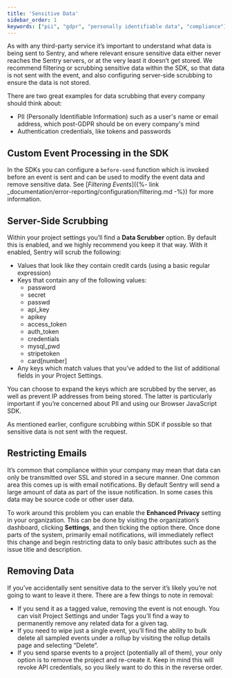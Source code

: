 ```yaml
---
title: 'Sensitive Data'
sidebar_order: 1
keywords: ["pii", "gdpr", "personally identifiable data", "compliance"]
---
```


As with any third-party service it’s important to understand what data is being sent to Sentry, and where relevant ensure sensitive data either never reaches the Sentry servers, or at the very least it doesn’t get stored. We recommend filtering or scrubbing sensitive data within the SDK, so that data is not sent with the event, and also configuring server-side scrubbing to ensure the data is not stored.

There are two great examples for data scrubbing that every company should think about:

- PII (Personally Identifiable Information) such as a user's name or email address, which post-GDPR should be on every company's mind
- Authentication credentials, like tokens and passwords

## Custom Event Processing in the SDK

In the SDKs you can configure a `before-send` function which is invoked before an event is sent and can be used to modify the event data and remove sensitive data. See [_Filtering Events_]({%- link _documentation/error-reporting/configuration/filtering.md -%}) for more information.

## Server-Side Scrubbing

Within your project settings you’ll find a **Data Scrubber** option. By default this is enabled, and we highly recommend you keep it that way. With it enabled, Sentry will scrub the following:

-   Values that look like they contain credit cards (using a basic regular expression)
-   Keys that contain any of the following values:
    -   password
    -   secret
    -   passwd
    -   api_key
    -   apikey
    -   access_token
    -   auth_token
    -   credentials
    -   mysql_pwd
    -   stripetoken
    -   card[number]
-   Any keys which match values that you’ve added to the list of additional fields in your Project Settings.

You can choose to expand the keys which are scrubbed by the server, as well as prevent IP addresses from being stored. The latter is particularly important if you’re concerned about PII and using our Browser JavaScript SDK.

As mentioned earlier, configure scrubbing within SDK if possible so that sensitive data is not sent with the request.

## Restricting Emails

It’s common that compliance within your company may mean that data can only be transmitted over SSL and stored in a secure manner. One common area this comes up is with email notifications. By default Sentry will send a large amount of data as part of the issue notification. In some cases this data may be source code or other user data.

To work around this problem you can enable the **Enhanced Privacy** setting in your organization. This can be done by visiting the organization’s dashboard, clicking **Settings**, and then ticking the option there. Once done parts of the system, primarily email notifications, will immediately reflect this change and begin restricting data to only basic attributes such as the issue title and description.

## Removing Data

If you’ve accidentally sent sensitive data to the server it’s likely you’re not going to want to leave it there. There are a few things to note in removal:

-   If you send it as a tagged value, removing the event is not enough. You can visit Project Settings and under Tags you’ll find a way to permanently remove any related data for a given tag.
-   If you need to wipe just a single event, you’ll find the ability to bulk delete all sampled events under a rollup by visiting the rollup details page and selecting “Delete”.
-   If you send sparse events to a project (potentially all of them), your only option is to remove the project and re-create it. Keep in mind this will revoke API credentials, so you likely want to do this in the reverse order.
